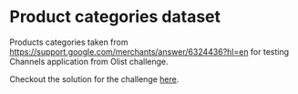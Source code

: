 # Product categories dataset
Products categories taken from https://support.google.com/merchants/answer/6324436?hl=en for testing Channels application from Olist challenge.

Checkout the solution for the challenge [here](https://github.com/chicochico/work-at-olist).

